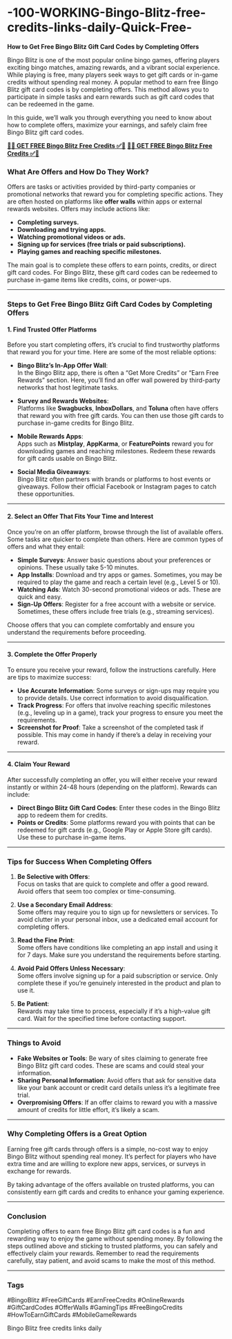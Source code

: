 # -100-WORKING-Bingo-Blitz-free-credits-links-daily-Quick-Free-
**How to Get Free Bingo Blitz Gift Card Codes by Completing Offers**  

Bingo Blitz is one of the most popular online bingo games, offering players exciting bingo matches, amazing rewards, and a vibrant social experience. While playing is free, many players seek ways to get gift cards or in-game credits without spending real money. A popular method to earn free Bingo Blitz gift card codes is by completing offers. This method allows you to participate in simple tasks and earn rewards such as gift card codes that can be redeemed in the game.

In this guide, we’ll walk you through everything you need to know about how to complete offers, maximize your earnings, and safely claim free Bingo Blitz gift card codes.

**[🔴✅  GET FREE Bingo Blitz Free Credits ✅🔴](https://bestoffers1.xyz/bingo-blitz/)**
**[🔴✅  GET FREE Bingo Blitz Free Credits ✅🔴](https://bestoffers1.xyz/bingo-blitz/)**


### **What Are Offers and How Do They Work?**  

Offers are tasks or activities provided by third-party companies or promotional networks that reward you for completing specific actions. They are often hosted on platforms like **offer walls** within apps or external rewards websites. Offers may include actions like:  

- **Completing surveys.**  
- **Downloading and trying apps.**  
- **Watching promotional videos or ads.**  
- **Signing up for services (free trials or paid subscriptions).**  
- **Playing games and reaching specific milestones.**  

The main goal is to complete these offers to earn points, credits, or direct gift card codes. For Bingo Blitz, these gift card codes can be redeemed to purchase in-game items like credits, coins, or power-ups.

---

### **Steps to Get Free Bingo Blitz Gift Card Codes by Completing Offers**  

#### 1. **Find Trusted Offer Platforms**  
Before you start completing offers, it’s crucial to find trustworthy platforms that reward you for your time. Here are some of the most reliable options:  

- **Bingo Blitz’s In-App Offer Wall**:  
   In the Bingo Blitz app, there is often a “Get More Credits” or “Earn Free Rewards” section. Here, you’ll find an offer wall powered by third-party networks that host legitimate tasks.  

- **Survey and Rewards Websites**:  
   Platforms like **Swagbucks**, **InboxDollars**, and **Toluna** often have offers that reward you with free gift cards. You can then use those gift cards to purchase in-game credits for Bingo Blitz.  

- **Mobile Rewards Apps**:  
   Apps such as **Mistplay**, **AppKarma**, or **FeaturePoints** reward you for downloading games and reaching milestones. Redeem these rewards for gift cards usable on Bingo Blitz.  

- **Social Media Giveaways**:  
   Bingo Blitz often partners with brands or platforms to host events or giveaways. Follow their official Facebook or Instagram pages to catch these opportunities.  

---

#### 2. **Select an Offer That Fits Your Time and Interest**  
Once you’re on an offer platform, browse through the list of available offers. Some tasks are quicker to complete than others. Here are common types of offers and what they entail:  

- **Simple Surveys**: Answer basic questions about your preferences or opinions. These usually take 5-10 minutes.  
- **App Installs**: Download and try apps or games. Sometimes, you may be required to play the game and reach a certain level (e.g., Level 5 or 10).  
- **Watching Ads**: Watch 30-second promotional videos or ads. These are quick and easy.  
- **Sign-Up Offers**: Register for a free account with a website or service. Sometimes, these offers include free trials (e.g., streaming services).  

Choose offers that you can complete comfortably and ensure you understand the requirements before proceeding.  

---

#### 3. **Complete the Offer Properly**  
To ensure you receive your reward, follow the instructions carefully. Here are tips to maximize success:  

- **Use Accurate Information**: Some surveys or sign-ups may require you to provide details. Use correct information to avoid disqualification.  
- **Track Progress**: For offers that involve reaching specific milestones (e.g., leveling up in a game), track your progress to ensure you meet the requirements.  
- **Screenshot for Proof**: Take a screenshot of the completed task if possible. This may come in handy if there’s a delay in receiving your reward.  

---

#### 4. **Claim Your Reward**  
After successfully completing an offer, you will either receive your reward instantly or within 24-48 hours (depending on the platform). Rewards can include:  

- **Direct Bingo Blitz Gift Card Codes**: Enter these codes in the Bingo Blitz app to redeem them for credits.  
- **Points or Credits**: Some platforms reward you with points that can be redeemed for gift cards (e.g., Google Play or Apple Store gift cards). Use these to purchase in-game items.  

---

### **Tips for Success When Completing Offers**  

1. **Be Selective with Offers**:  
   Focus on tasks that are quick to complete and offer a good reward. Avoid offers that seem too complex or time-consuming.  

2. **Use a Secondary Email Address**:  
   Some offers may require you to sign up for newsletters or services. To avoid clutter in your personal inbox, use a dedicated email account for completing offers.  

3. **Read the Fine Print**:  
   Some offers have conditions like completing an app install and using it for 7 days. Make sure you understand the requirements before starting.  

4. **Avoid Paid Offers Unless Necessary**:  
   Some offers involve signing up for a paid subscription or service. Only complete these if you’re genuinely interested in the product and plan to use it.  

5. **Be Patient**:  
   Rewards may take time to process, especially if it’s a high-value gift card. Wait for the specified time before contacting support.  

---

### **Things to Avoid**  

- **Fake Websites or Tools**: Be wary of sites claiming to generate free Bingo Blitz gift card codes. These are scams and could steal your information.  
- **Sharing Personal Information**: Avoid offers that ask for sensitive data like your bank account or credit card details unless it’s a legitimate free trial.  
- **Overpromising Offers**: If an offer claims to reward you with a massive amount of credits for little effort, it’s likely a scam.  

---

### **Why Completing Offers is a Great Option**  

Earning free gift cards through offers is a simple, no-cost way to enjoy Bingo Blitz without spending real money. It’s perfect for players who have extra time and are willing to explore new apps, services, or surveys in exchange for rewards.  

By taking advantage of the offers available on trusted platforms, you can consistently earn gift cards and credits to enhance your gaming experience.  

---

### **Conclusion**  

Completing offers to earn free Bingo Blitz gift card codes is a fun and rewarding way to enjoy the game without spending money. By following the steps outlined above and sticking to trusted platforms, you can safely and effectively claim your rewards. Remember to read the requirements carefully, stay patient, and avoid scams to make the most of this method.  


---

### **Tags**  
#BingoBlitz #FreeGiftCards #EarnFreeCredits #OnlineRewards #GiftCardCodes #OfferWalls #GamingTips #FreeBingoCredits #HowToEarnGiftCards #MobileGameRewards  

Bingo Blitz free credits links daily 

